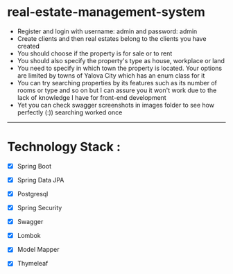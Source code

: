 # real-estate-management-system

* Register and login with username: admin and password: admin <br>
* Create clients and then real estates belong to the clients you have created <br>
* You should choose if the property is for sale or to rent <br>
* You should also specify the property's type as house, workplace or land <br>
* You need to specify in which town the property is located. Your options are limited by towns of Yalova City which has an enum class for it <br>
* You can try searching properties by its features such as its number of rooms or type and so on but I can assure you it won't work due to the lack of knowledge I have for front-end development <br>
* Yet you can check swagger screenshots in images folder to see how perfectly (:)) searching worked once <br>

<hr>

# Technology Stack :

- [x] Spring Boot
- [x] Spring Data JPA
- [x] Postgresql
- [x] Spring Security
- [x] Swagger
- [x] Lombok
- [x] Model Mapper
- [x] Thymeleaf


